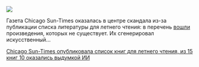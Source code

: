 <!--2025-05-22 11:46:43-->
<div class="yb">
  <div class="rss habr"><img src="https://habrastorage.org/getpro/habr/upload_files/549/3b2/c03/5493b2c03eebb61bb507618904dba1e3.jpg" /><p>Газета Chicago Sun-Times оказалась в центре скандала из-за публикации списка литературы для летнего чтения: в перечень <a href="https://chicago.suntimes.com/news/2025/05/20/syndicated-content-sunday-print-sun-times-ai-misinformation" rel="noopener noreferrer nofollow">вошли </a>произведения, которых не существует. Их сгенерировал искусственный... <p class="titl"><a href="https://habr.com/ru/news/911846/?utm_source=habrahabr&utm_medium=rss&utm_campaign=911846">Chicago Sun-Times опубликовала список книг для летнего чтения, из 15 книг 10 оказались выдумкой ИИ</a></p></div>
</div>
